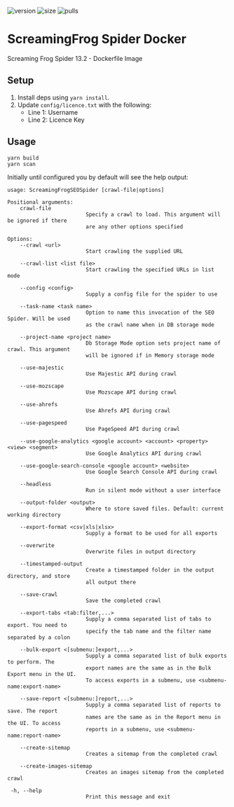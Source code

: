 ![version](https://img.shields.io/docker/v/shaunswales/screamingfrogspider)
![size](https://img.shields.io/docker/image-size/shaunswales/screamingfrogspider)
![pulls](https://img.shields.io/docker/pulls/shaunswales/screamingfrogspider)

# ScreamingFrog Spider Docker

Screaming Frog Spider 13.2 - Dockerfile Image

## Setup
1. Install deps using `yarn install`.
2. Update `config/licence.txt` with the following:
    - Line 1: Username
    - Line 2: Licence Key

## Usage
```
yarn build
yarn scan
```

Initially until configured you by default will see the help output:

```
usage: ScreamingFrogSEOSpider [crawl-file|options]

Positional arguments:
    crawl-file
                         Specify a crawl to load. This argument will be ignored if there
                         are any other options specified

Options:
    --crawl <url>
                         Start crawling the supplied URL

    --crawl-list <list file>
                         Start crawling the specified URLs in list mode

    --config <config>
                         Supply a config file for the spider to use

    --task-name <task name>
                         Option to name this invocation of the SEO Spider. Will be used
                         as the crawl name when in DB storage mode

    --project-name <project name>
                         Db Storage Mode option sets project name of crawl. This argument
                         will be ignored if in Memory storage mode

    --use-majestic
                         Use Majestic API during crawl

    --use-mozscape
                         Use Mozscape API during crawl

    --use-ahrefs
                         Use Ahrefs API during crawl

    --use-pagespeed
                         Use PageSpeed API during crawl

    --use-google-analytics <google account> <account> <property> <view> <segment>
                         Use Google Analytics API during crawl

    --use-google-search-console <google account> <website>
                         Use Google Search Console API during crawl

    --headless
                         Run in silent mode without a user interface

    --output-folder <output>
                         Where to store saved files. Default: current working directory

    --export-format <csv|xls|xlsx>
                         Supply a format to be used for all exports

    --overwrite
                         Overwrite files in output directory

    --timestamped-output
                         Create a timestamped folder in the output directory, and store
                         all output there

    --save-crawl
                         Save the completed crawl

    --export-tabs <tab:filter,...>
                         Supply a comma separated list of tabs to export. You need to
                         specify the tab name and the filter name separated by a colon

    --bulk-export <[submenu:]export,...>
                         Supply a comma separated list of bulk exports to perform. The
                         export names are the same as in the Bulk Export menu in the UI.
                         To access exports in a submenu, use <submenu-name:export-name>

    --save-report <[submenu:]report,...>
                         Supply a comma separated list of reports to save. The report
                         names are the same as in the Report menu in the UI. To access
                         reports in a submenu, use <submenu-name:report-name>

    --create-sitemap
                         Creates a sitemap from the completed crawl

    --create-images-sitemap
                         Creates an images sitemap from the completed crawl

 -h, --help
                         Print this message and exit
```
